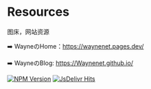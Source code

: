 # Resources

图床，网站资源

➡️ WayneのHome：https://waynenet.pages.dev/       

➡️ WayneのBlog: https://Waynenet.github.io/

[![NPM Version](https://img.shields.io/npm/v/wayne-img?labelColor=cb0000&color=ffffff)](https://www.npmjs.com/package/wayne-img)
[![JsDelivr Hits](https://data.jsdelivr.com/v1/package/npm/wayne-img/badge?style=rounded)](https://www.jsdelivr.com/package/npm/wayne-img)
